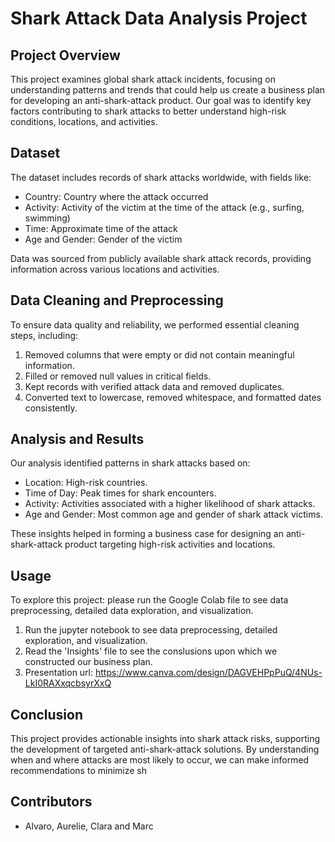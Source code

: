 # Shark Attack Data Analysis Project

## Project Overview
This project examines global shark attack incidents, focusing on understanding patterns and trends that could help us create a business plan for developing an anti-shark-attack product. Our goal was to identify key factors contributing to shark attacks to better understand high-risk conditions, locations, and activities. 

## Dataset
The dataset includes records of shark attacks worldwide, with fields like:
- Country: Country where the attack occurred
- Activity: Activity of the victim at the time of the attack (e.g., surfing, swimming)
- Time: Approximate time of the attack
- Age and Gender: Gender of the victim

Data was sourced from publicly available shark attack records, providing information across various locations and activities.

## Data Cleaning and Preprocessing
To ensure data quality and reliability, we performed essential cleaning steps, including:
1. Removed columns that were empty or did not contain meaningful information.
2. Filled or removed null values in critical fields.
3. Kept records with verified attack data and removed duplicates.
4. Converted text to lowercase, removed whitespace, and formatted dates consistently.

## Analysis and Results
Our analysis identified patterns in shark attacks based on:
- Location: High-risk countries.
- Time of Day: Peak times for shark encounters.
- Activity: Activities associated with a higher likelihood of shark attacks.
- Age and Gender: Most common age and gender of shark attack victims. 
  
These insights helped in forming a business case for designing an anti-shark-attack product targeting high-risk activities and locations.

## Usage
To explore this project: please run the Google Colab file to see data preprocessing, detailed data exploration, and visualization. 
1. Run the jupyter notebook to see data preprocessing, detailed exploration, and visualization.
2. Read the 'Insights' file to see the conslusions upon which we constructed our business plan.
3. Presentation url: https://www.canva.com/design/DAGVEHPpPuQ/4NUs-LkI0RAXxqcbsyrXxQ


## Conclusion
This project provides actionable insights into shark attack risks, supporting the development of targeted anti-shark-attack solutions. By understanding when and where attacks are most likely to occur, we can make informed recommendations to minimize sh

## Contributors
- Alvaro, Aurelie, Clara and Marc
